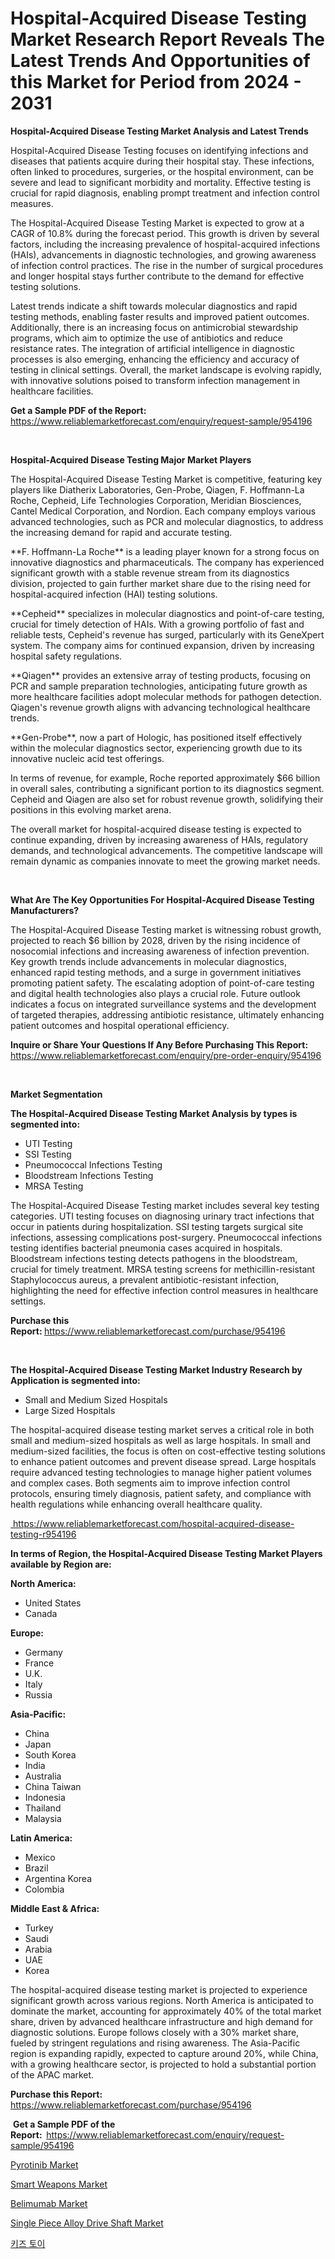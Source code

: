 <p><h1>Hospital-Acquired Disease Testing Market Research Report Reveals The Latest Trends And Opportunities of this Market for Period from 2024 - 2031</h1></p><p><strong>Hospital-Acquired Disease Testing Market Analysis and Latest Trends</strong></p>
<p><p>Hospital-Acquired Disease Testing focuses on identifying infections and diseases that patients acquire during their hospital stay. These infections, often linked to procedures, surgeries, or the hospital environment, can be severe and lead to significant morbidity and mortality. Effective testing is crucial for rapid diagnosis, enabling prompt treatment and infection control measures.</p><p>The Hospital-Acquired Disease Testing Market is expected to grow at a CAGR of 10.8% during the forecast period. This growth is driven by several factors, including the increasing prevalence of hospital-acquired infections (HAIs), advancements in diagnostic technologies, and growing awareness of infection control practices. The rise in the number of surgical procedures and longer hospital stays further contribute to the demand for effective testing solutions.</p><p>Latest trends indicate a shift towards molecular diagnostics and rapid testing methods, enabling faster results and improved patient outcomes. Additionally, there is an increasing focus on antimicrobial stewardship programs, which aim to optimize the use of antibiotics and reduce resistance rates. The integration of artificial intelligence in diagnostic processes is also emerging, enhancing the efficiency and accuracy of testing in clinical settings. Overall, the market landscape is evolving rapidly, with innovative solutions poised to transform infection management in healthcare facilities.</p></p>
<p><strong>Get a Sample PDF of the Report:&nbsp;</strong> <a href="https://www.reliablemarketforecast.com/enquiry/request-sample/954196">https://www.reliablemarketforecast.com/enquiry/request-sample/954196</a></p>
<p>&nbsp;</p>
<p><strong>Hospital-Acquired Disease Testing Major Market Players</strong></p>
<p><p>The Hospital-Acquired Disease Testing Market is competitive, featuring key players like Diatherix Laboratories, Gen-Probe, Qiagen, F. Hoffmann-La Roche, Cepheid, Life Technologies Corporation, Meridian Biosciences, Cantel Medical Corporation, and Nordion. Each company employs various advanced technologies, such as PCR and molecular diagnostics, to address the increasing demand for rapid and accurate testing.</p><p>**F. Hoffmann-La Roche** is a leading player known for a strong focus on innovative diagnostics and pharmaceuticals. The company has experienced significant growth with a stable revenue stream from its diagnostics division, projected to gain further market share due to the rising need for hospital-acquired infection (HAI) testing solutions.</p><p>**Cepheid** specializes in molecular diagnostics and point-of-care testing, crucial for timely detection of HAIs. With a growing portfolio of fast and reliable tests, Cepheid's revenue has surged, particularly with its GeneXpert system. The company aims for continued expansion, driven by increasing hospital safety regulations.</p><p>**Qiagen** provides an extensive array of testing products, focusing on PCR and sample preparation technologies, anticipating future growth as more healthcare facilities adopt molecular methods for pathogen detection. Qiagen's revenue growth aligns with advancing technological healthcare trends.</p><p>**Gen-Probe**, now a part of Hologic, has positioned itself effectively within the molecular diagnostics sector, experiencing growth due to its innovative nucleic acid test offerings.</p><p>In terms of revenue, for example, Roche reported approximately $66 billion in overall sales, contributing a significant portion to its diagnostics segment. Cepheid and Qiagen are also set for robust revenue growth, solidifying their positions in this evolving market arena.</p><p>The overall market for hospital-acquired disease testing is expected to continue expanding, driven by increasing awareness of HAIs, regulatory demands, and technological advancements. The competitive landscape will remain dynamic as companies innovate to meet the growing market needs.</p></p>
<p>&nbsp;</p>
<p><strong>What Are The Key Opportunities For Hospital-Acquired Disease Testing Manufacturers?</strong></p>
<p><p>The Hospital-Acquired Disease Testing market is witnessing robust growth, projected to reach $6 billion by 2028, driven by the rising incidence of nosocomial infections and increasing awareness of infection prevention. Key growth trends include advancements in molecular diagnostics, enhanced rapid testing methods, and a surge in government initiatives promoting patient safety. The escalating adoption of point-of-care testing and digital health technologies also plays a crucial role. Future outlook indicates a focus on integrated surveillance systems and the development of targeted therapies, addressing antibiotic resistance, ultimately enhancing patient outcomes and hospital operational efficiency.</p></p>
<p><strong>Inquire or Share Your Questions If Any Before Purchasing This Report:</strong> <a href="https://www.reliablemarketforecast.com/enquiry/pre-order-enquiry/954196">https://www.reliablemarketforecast.com/enquiry/pre-order-enquiry/954196</a></p>
<p>&nbsp;</p>
<p><strong>Market Segmentation</strong></p>
<p><strong>The Hospital-Acquired Disease Testing Market Analysis by types is segmented into:</strong></p>
<p><ul><li>UTI Testing</li><li>SSI Testing</li><li>Pneumococcal Infections Testing</li><li>Bloodstream Infections Testing</li><li>MRSA Testing</li></ul></p>
<p><p>The Hospital-Acquired Disease Testing market includes several key testing categories. UTI testing focuses on diagnosing urinary tract infections that occur in patients during hospitalization. SSI testing targets surgical site infections, assessing complications post-surgery. Pneumococcal infections testing identifies bacterial pneumonia cases acquired in hospitals. Bloodstream infections testing detects pathogens in the bloodstream, crucial for timely treatment. MRSA testing screens for methicillin-resistant Staphylococcus aureus, a prevalent antibiotic-resistant infection, highlighting the need for effective infection control measures in healthcare settings.</p></p>
<p><strong>Purchase this Report:&nbsp;</strong><a href="https://www.reliablemarketforecast.com/purchase/954196">https://www.reliablemarketforecast.com/purchase/954196</a></p>
<p>&nbsp;</p>
<p><strong>The Hospital-Acquired Disease Testing Market Industry Research by Application is segmented into:</strong></p>
<p><ul><li>Small and Medium Sized Hospitals</li><li>Large Sized Hospitals</li></ul></p>
<p><p>The hospital-acquired disease testing market serves a critical role in both small and medium-sized hospitals as well as large hospitals. In small and medium-sized facilities, the focus is often on cost-effective testing solutions to enhance patient outcomes and prevent disease spread. Large hospitals require advanced testing technologies to manage higher patient volumes and complex cases. Both segments aim to improve infection control protocols, ensuring timely diagnosis, patient safety, and compliance with health regulations while enhancing overall healthcare quality.</p></p>
<p><a href="https://www.reliablemarketforecast.com/hospital-acquired-disease-testing-r954196">&nbsp;https://www.reliablemarketforecast.com/hospital-acquired-disease-testing-r954196</a></p>
<p><strong>In terms of Region, the Hospital-Acquired Disease Testing Market Players available by Region are:</strong></p>
<p>
    <p> <strong> North America: </strong>
        <ul>
            <li>United States</li>
            <li>Canada</li>
        </ul>
        </p> 
    <p> <strong> Europe: </strong>
        <ul>
            <li>Germany</li>
            <li>France</li>
            <li>U.K.</li>
            <li>Italy</li>
            <li>Russia</li>
        </ul>
        </p> 
    <p> <strong> Asia-Pacific: </strong>
        <ul>
            <li>China</li>
            <li>Japan</li>
            <li>South Korea</li>
            <li>India</li>
            <li>Australia</li>
            <li>China Taiwan</li>
            <li>Indonesia</li>
            <li>Thailand</li>
            <li>Malaysia</li>
        </ul>
        </p> 
    <p> <strong> Latin America: </strong>
        <ul>
            <li>Mexico</li>
            <li>Brazil</li>
            <li>Argentina Korea</li>
            <li>Colombia</li>
        </ul>
        </p> 
    <p> <strong> Middle East & Africa: </strong>
        <ul>
            <li>Turkey</li>
            <li>Saudi</li>
            <li>Arabia</li>
            <li>UAE</li>
            <li>Korea</li>
        </ul>
    </p>
    </p>
<p><p>The hospital-acquired disease testing market is projected to experience significant growth across various regions. North America is anticipated to dominate the market, accounting for approximately 40% of the total market share, driven by advanced healthcare infrastructure and high demand for diagnostic solutions. Europe follows closely with a 30% market share, fueled by stringent regulations and rising awareness. The Asia-Pacific region is expanding rapidly, expected to capture around 20%, while China, with a growing healthcare sector, is projected to hold a substantial portion of the APAC market.</p></p>
<p><strong>Purchase this Report: </strong><a href="https://www.reliablemarketforecast.com/purchase/954196">https://www.reliablemarketforecast.com/purchase/954196</a></p>
<p>&nbsp;<strong>Get a Sample PDF of the Report:&nbsp;&nbsp;</strong><a href="https://www.reliablemarketforecast.com/enquiry/request-sample/954196">https://www.reliablemarketforecast.com/enquiry/request-sample/954196</a></p>
<p><strong></strong></p>
<p><p><a href="https://www.linkedin.com/pulse/pyrotinib-market-size-growing-cagr-115-report-covers-analysis-102ce?trackingId=XE6WLi9sQ4yuQ2vr1NGfmg%3D%3D">Pyrotinib Market</a></p><p><a href="https://medium.com/@caroline.lewis06756/the-smart-weapons-market-has-experienced-impressive-growth-in-recent-years-expanding-its-market-d1dd413fff81">Smart Weapons Market</a></p><p><a href="https://www.linkedin.com/pulse/belimumab-market-size-share-analysis-growth-trends-forecast-ifo0e?trackingId=wfNC4LlTSIuW%2BS2hOOpBhw%3D%3D">Belimumab Market</a></p><p><a href="https://issuu.com/reportprime-2/docs/single-piece-alloy-drive-shaft-mark_2df7d7feacfeb7">Single Piece Alloy Drive Shaft Market</a></p><p><a href="https://medium.com/@sheldondtickinson9867/%EC%84%B8%EA%B3%84-kid-toys-market-%EC%9D%80-2024%EC%97%90%EC%84%9C-2031%EB%A1%9C-%EC%97%B0%ED%8F%89%EA%B7%A0-%EC%A6%9D%EA%B0%80%EC%9C%A8%EC%9D%84-%EB%B3%B4%EC%9D%BC-%EA%B2%83%EC%9C%BC%EB%A1%9C-%EC%98%88%EC%83%81%EB%90%A9%EB%8B%88%EB%8B%A4-89d04a43ab7f">키즈 토이</a></p></p>